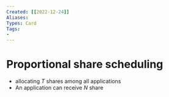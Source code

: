 ```yaml
---
Created: [[2022-12-24]]
Aliases: 
Types: Card
Tags: 
- 
---
```

# Proportional share scheduling
- allocating $T$ shares among all applications
- An application can receive $N$ share